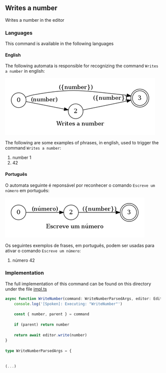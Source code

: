 ## Writes a number

Writes a number in the editor

### Languages

This command is available in the following languages

#### English

The following automata is responsible for recognizing the command `Writes a number` in english:

![English](phrase_en-US.png)

The following are some examples of phrases, in english, used to trigger the command `Writes a number`:

1. number 1
2. 42

#### Português

O automata seguinte é reponsável por reconhecer o comando `Escreve um número` em português:

![Português](phrase_pt-BR.png)

Os seguintes exemplos de frases, em português, podem ser usadas para ativar o comando `Escreve um número`:

1. número 42

### Implementation

The full implementation of this command can be found on this directory under the file [impl.ts](impl.ts)

```typescript
async function WriteNumber(command: WriteNumberParsedArgs, editor: Editor, context: {}) {
    console.log('[Spoken]: Executing: "WriteNumber"')

    const { number, parent } = command

    if (parent) return number

    return await editor.write(number)
}

type WriteNumberParsedArgs = {
 

(...)
```